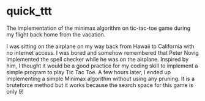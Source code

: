 # quick_ttt
The implementation of the minimax algorithm on tic-tac-toe game during my flight back home from the vacation.

I was sitting on the airplane on my way back from Hawaii to California with no internet access. I was bored and somehow remembered that Peter Novig implemented the spell checker while he was on the airplane. Inspired by him, I thought it would be a good practice for my coding skill to implement a simple program to play Tic Tac Toe. A few hours later, I ended up implementing a simple Minimax algorithm without using any pruning. It is a bruteforce method but it works because the search space for this game is only 9!
